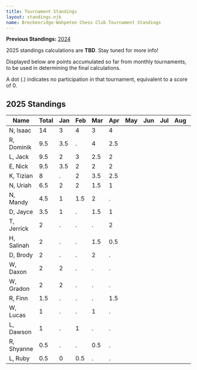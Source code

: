 ```yaml
---
title: Tournament Standings
layout: standings.njk
name: Breckenridge-Wahpeton Chess Club Tournament Standings
---
```


<b>Previous Standings:</b> <a href='/standings/2024-monthly-tournament-standings/'>2024</a>

2025 standings calculations are <b>TBD</b>. Stay tuned for more info!

Displayed below are points accumulated so far from monthly tournaments, to be used in determining the final calculations.

A dot (.) indicates no participation in that tournament, equivalent to a score of 0.

<h2>2025 Standings</h2>

| Name          | Total     | Jan | Feb | Mar | Apr | May | Jun | Jul | Aug | Sep | Oct | Nov | Dec |
| ------------- | --------- | --- | --- | --- | --- | --- | --- | --- | --- | --- | --- | --- | --- |
| N, Isaac 	    | 14        | 3   | 4   | 3   | 4   |     |     |     |     |     |     |     |     |
| R, Dominik    | 9.5       | 3.5 | .   | 4   | 2.5 |     |     |     |     |     |     |     |     |
| L, Jack 	    | 9.5       | 2   | 3   | 2.5 | 2   |     |     |     |     |     |     |     |     |
| E, Nick 	    | 9.5       | 3.5 | 2   | 2   | 2   |     |     |     |     |     |     |     |     |
| K, Tizian	    | 8         | .   | 2   | 3.5 | 2.5 |     |     |     |     |     |     |     |     |
| N, Uriah      | 6.5       | 2   | 2   | 1.5 | 1   |     |     |     |     |     |     |     |     |
| N, Mandy 	    | 4.5       | 1   | 1.5 | 2   | .   |     |     |     |     |     |     |     |     |
| D, Jayce 	    | 3.5       | 1   | .   | 1.5 | 1   |     |     |     |     |     |     |     |     |
| T, Jerrick    | 2         | .   | .   | .   | 2   |     |     |     |     |     |     |     |     |
| H, Salinah    | 2         | .   | .   | 1.5 | 0.5 |     |     |     |     |     |     |     |     |
| D, Brody 	    | 2         | .   | .   | 2   | .   |     |     |     |     |     |     |     |     |
| W, Daxon      | 2         | 2   | .   | .   | .   |     |     |     |     |     |     |     |     |
| W, Gradon     | 2         | 2   | .   | .   | .   |     |     |     |     |     |     |     |     |
| R, Finn  	    | 1.5       | .   | .   | .   | 1.5 |     |     |     |     |     |     |     |     |
| W, Lucas      | 1         | .   | .   | 1   | .   |     |     |     |     |     |     |     |     |
| L, Dawson	    | 1         | .   | 1   | .   | .   |     |     |     |     |     |     |     |     |
| R, Shyanne    | 0.5       | .   | .   | 0.5 | .   |     |     |     |     |     |     |     |     |
| L, Ruby  	    | 0.5       | 0   | 0.5 | .   | .   |     |     |     |     |     |     |     |     |

